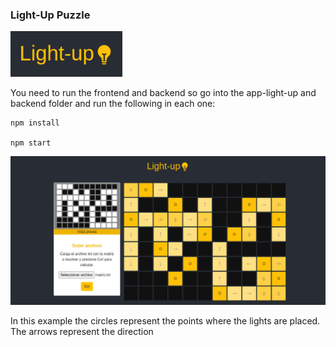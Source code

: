 ### Light-Up Puzzle 

![Logo](https://raw.githubusercontent.com/emajidev/light-up-puzzle/main/logo.png)

You need to run the frontend and backend so go into the app-light-up and backend folder and run the following in each one:

    npm install

    npm start
    
![Example app](https://raw.githubusercontent.com/emajidev/light-up-puzzle/main/sample.png)

In this example the circles represent the points where the lights are placed. The arrows represent the direction
